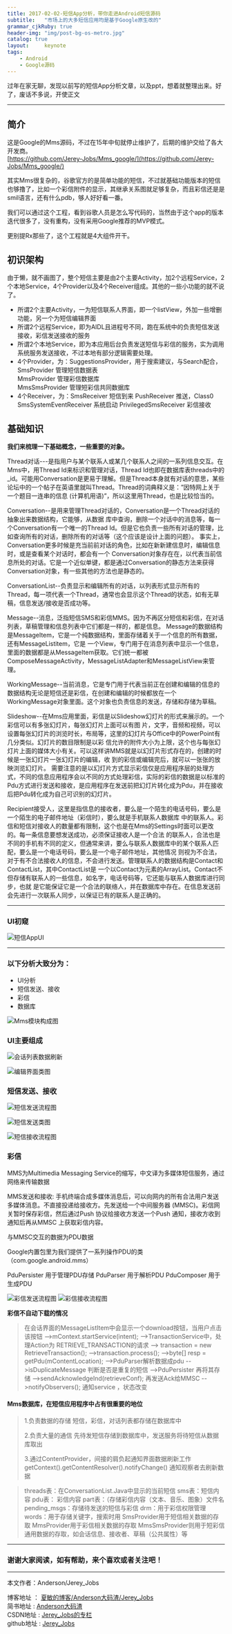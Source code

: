 ```yaml
---
title: 2017-02-02-短信App分析，带你走进Android短信源码 
subtitle:   "市场上的大多短信应用均是基于Google原生改的"
grammar_cjkRuby: true
header-img: "img/post-bg-os-metro.jpg"
catalog: true
layout:     keynote
tags:
    - Android
    - Google源码
---
```


过年在家无聊，发现以前写的短信App分析文章，以及ppt，想着就整理出来。好了，废话不多说，开使正文

----------

## 简介

这是Google的Mms源码，不过在15年中旬就停止维护了，后期的维护交给了各大开发商。<br>
[https://github.com/Jerey-Jobs/Mms_google/](https://github.com/Jerey-Jobs/Mms_google/)

其实Mms很复杂的，谷歌官方的是简单功能的短信，不过就基础功能版本的短信也够撸了，比如一个彩信附件的显示，其继承关系图就足够复杂，而且彩信还是是smil语言，还有什么pdb，够人好好看一番。

我们可以通过这个工程，看到谷歌人员是怎么写代码的，当然由于这个app的版本迭代很多了，没有重构，没有采用Google推荐的MVP模式。

更别提Rx那些了，这个工程就是4大组件开干。

## 初识架构

由于懒，就不画图了，整个短信主要是由2个主要Activity，加2个远程Service，2个本地Service，4个Provider以及4个Receiver组成。其他的一些小功能的就不说了。

- 所谓2个主要Activity，一为短信联系人界面，即一个listView，外加一些增删功能，另一个为短信编辑界面
- 所谓2个远程Service，即为AIDL且进程号不同，跑在系统中的负责短信发送接收，彩信发送接收的服务
- 所谓2个本地Service，即为本应用后台负责发送短信与彩信的服务，实为调用系统服务发送接收，不过本地有部分逻辑需要处理。
- 4个Provider，为：SuggestionsProvider，用于搜索建议，与Search配合，<br>
                  SmsProvider 管理短信数据表<br>
                  MmsProvider 管理彩信数据库<br>
                  MmsSmsProvider 管理短彩信共同数据库<br>
- 4个Receiver，为：SmsReceiver 短信到来
                  PushReceiver 推送，Class0
                  SmsSystemEventReceiver  系统启动
                  PrivilegedSmsReceiver 彩信接收
                  

## 基础知识

**我们来梳理一下基础概念，一些重要的对象。**

Thread对话---是指用户与某个联系人或某几个联系人之间的一系列信息交互。在Mms中，用Thread Id来标识和管理对话，Thread Id也即在数据库表threads中的_id。可能用Conversation是更易于理解。但是Thread本身就有对话的意思，某些论坛中的一个帖子在英语里就叫Thread。Thread的词典释义是：”因特网上关于一个题目一连串的信息 (计算机用语)”，所以这里用Thread，也是比较恰当的。

Conversation--是用来管理Thread对话的，Conversation是一个Thread对话的抽象出来数据结构，它能够，从数据 库中查询，删除一个对话中的消息等，每一个Conversation有一个唯一的Thread Id。但是它也负责一些所有对话的管理，比如查询所有的对话，删除所有的对话等（这个应该是设计上面的问题）。
事实上，Conversation更多时候是充当前前对话的角色，比如在新新建信息时，编辑信息时，或是查看某个对话时，都会有一个 Conversation对象存在在，以代表当前信息所处的对话。它是一个近似单键，都是通过Conversation的静态方法来获得 Conversation对象，有一些其他的方法也是静态的。

ConversationList--负责显示和编辑所有的对话，以列表形式显示所有的Thread，每一项代表一个Thread，通常也会显示这个Thread的状态，如有无草稿，信息发送/接收是否成功等。

Message--消息，泛指短信SMS和彩信MMS。因为不再区分短信和彩信，在对话列表，草稿管理和信息列表中它们都是一样的，都是信息。 Message的数据结构是MessageItem，它是一个纯数据结构，里面存储着关于一个信息的所有数据，还有MessageListitem，它是 一个View，专门用于在消息列表中显示一个信息，里面的数据都是从MessageItem获取。它们统一都被 ComposeMessageActivity，MessageListAdapter和MessageListView来管理。

WorkingMessage--当前消息，它是专门用于代表当前正在创建和编辑的信息的数据结构无论是短信还是彩信，在创建和编辑的时候都放在一个WorkingMessage对象里面。这个对象也负责信息的发送，存储和存储为草稿。

Slideshow--在Mms应用里面，彩信是以Slideshow幻灯片的形式来展示的。一个彩信可以有多张幻灯片，每张幻灯片上面可以有图 片，文字，音频和视频，可以设置每张幻灯片的浏览时长，布局等，这里的幻灯片与Office中的PowerPoint有几分类似。幻灯片的数目限制是以彩 信允许的附件大小为上限，这个也与每张幻灯片上面的媒体大小有关。可以这样讲MMS就是以幻灯片形式存在的，创建的时候是一张幻灯片一张幻灯片的编辑，收 到的彩信或编辑完后，就可以一张张的放映浏览幻灯片。
需要注意的是以幻灯片方式显示彩信仅是应用程序层的处理方式，不同的信息应用程序会以不同的方式处理彩信，实际的彩信的数据是以标准的Pdu方式进行发送和接收，是应用程序在发送前把幻灯片转化成为Pdu，并在接收后把Pdu转化成为自己可识别的幻灯片。

Recipient接受人，这里是指信息的接收者，要么是一个陌生的电话号码，要么是一个陌生的电子邮件地址（彩信时），要么就是手机联系人数据库 中的联系人。彩信和短信对接收人的数量都有限制，这个也是在Mms的Settings时面可以更改的。每一条信息要想发送成功，必须保证接收人是一个合法 的联系人，合法也是不同的手机有不同的定义，但通常来讲，要么与联系人数据库中的某个联系人匹配，要么是一个电话号码，要么是一个电子邮件地址，其他情况 则视为不合法，对于有不合法接收人的信息，不会进行发送。管理联系人的数据结构是Contact和ContactList，其中ContactList是 一个以Contact为元素的ArrayList。Contact不但存储有联系人的一些信息，如名字，电话号码等，它还能与联系人数据库进行同步，也就 是它能保证它是一个合法的联络人，并在数据库中存在。在信息发送前会先进行一次联系人同步，以保证已有的联系人是正确的。

---

### UI初窥

![短信AppUI](/img/post1/mms_view.jpg)

---

### 以下分析大致分为：

 - UI分析
 - 短信发送、接收
 - 彩信
 - 数据库

![Mms模块构成图](https://github.com/Jerey-Jobs/Mms_google/blob/master/HelpPictures/%E5%9F%BA%E6%9C%AC%E7%BB%84%E6%88%90.png)

###  UI主要组成
![会话列表数据刷新](https://github.com/Jerey-Jobs/Mms_google/blob/master/HelpPictures/%E4%BC%9A%E8%AF%9D%E5%88%97%E8%A1%A8%E6%95%B0%E6%8D%AE%E5%88%B7%E6%96%B0.png)

![编辑界面类图](https://github.com/Jerey-Jobs/Mms_google/blob/master/HelpPictures/%E7%BC%96%E8%BE%91%E7%95%8C%E9%9D%A2%E7%B1%BB%E5%9B%BE.png)
   
### 短信发送、接收 
![短信发送流程图](https://github.com/Jerey-Jobs/Mms_google/blob/master/HelpPictures/%E7%9F%AD%E4%BF%A1%E5%8F%91%E9%80%81%E6%B5%81%E7%A8%8B.png)

![短信发送类图](https://github.com/Jerey-Jobs/Mms_google/blob/master/HelpPictures/%E7%9F%AD%E4%BF%A1%E5%8F%91%E9%80%81%E6%8E%A5%E5%8F%97%E7%B1%BB%E5%9B%BE.png)

![短信接收流程图](https://github.com/Jerey-Jobs/Mms_google/blob/master/HelpPictures/%E7%9F%AD%E4%BF%A1%E6%8E%A5%E6%94%B6%E6%B5%81%E7%A8%8B.png)

### 彩信 

MMS为Multimedia Messaging Service的缩写，中文译为多媒体短信服务，通过网络来传输数据

MMS发送和接收: 手机终端合成多媒体消息后，可以向网内的所有合法用户发送多媒体消息。不直接投递给接收方。先发送给一个中间服务器 (MMSC)。彩信网关暂时保存彩信，然后通过Push 协议给接收方发送一个Push 通知，接收方收到通知后再从MMSC 上获取彩信内容。

与MMSC交互的数据为PDU数据

Google内置包里为我们提供了一系列操作PDU的类（com.google.android.mms）

PduPersister  	用于管理PDU存储
PduParser	 	用于解析PDU
PduComposer	用于生成PDU

![彩信发送流程图](https://github.com/Jerey-Jobs/Mms_google/blob/master/HelpPictures/%E5%BD%A9%E4%BF%A1%E5%8F%91%E9%80%81%E6%B5%81%E7%A8%8Bgoogle.png)
![彩信接收流程图](https://github.com/Jerey-Jobs/Mms_google/blob/master/HelpPictures/%E5%BD%A9%E4%BF%A1%E6%8E%A5%E6%94%B6%E6%B5%81%E7%A8%8B.png)


**彩信不自动下载的情况**

> 在会话界面的MessageListItem中会显示一个download按钮，当用户点击该按钮
> -->mContext.startService(intent);
> -->TransactionService中，处理Action为 RETRIEVE_TRANSACTION的请求
> --> transaction = new RetrieveTransaction();
> -->transaction.process();
> -->byte[] resp = getPdu(mContentLocation);
> -->PduParser解析数据成pdu
> -->isDuplicateMessage 判断是否是重复的短信
> -->PduPersister 再将其存储
> -->sendAcknowledgeInd(retrieveConf); 再发送Ack给MMSC
> -->notifyObservers();   通知service ，状态改变



 #### Mms数据库，在短信应用程序中占有很重要的地位

> 1.负责数据的存储 	短信，彩信，对话列表都存储在数据库中
> 
> 2.负责大量的通信 	先待发短信存储到数据库中，发送服务将待短信从数据库取出
> 
> 3.通过ContentProvider，间接的肩负起通知界面数据刷新工作  	getContext().getContentResolver().notifyChange() 	通知观察者去刷新数据


> 
> threads表：在ConversationList.Java中显示的当前短信 
> sms表：短信内容 
> pdu表： 彩信内容
> part表：（存储彩信内容（文本、音乐、图象）文件名 
> pending_msgs：存储待发送的短信与彩信 
> drm：用于彩信权限管理
> words：用于存储关键字，搜索时用
> SmsProvider用于短信相关数据的存取 MmsProvider用于彩信相关数据的存取
> MmsSmsProvider则用于短彩信通用数据的存取，如会话信息、接收者、草稿（公共属性）等



 ----------
### 谢谢大家阅读，如有帮助，来个喜欢或者关注吧！

 ----------
 本文作者：Anderson/Jerey_Jobs 

 博客地址   ： [夏敏的博客/Anderson大码渣/Jerey_Jobs][1] <br>
 简书地址   :  [Anderson大码渣][2] <br>
 CSDN地址   :  [Jerey_Jobs的专栏][3] <br>
 github地址 :  [Jerey_Jobs][4]
 


  [1]: http://jerey.cn/
  [2]: http://www.jianshu.com/users/016a5ba708a0/latest_articles
  [3]: http://blog.csdn.net/jerey_jobs
  [4]: https://github.com/Jerey-Jobs
